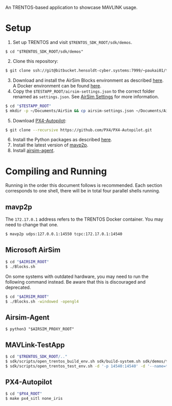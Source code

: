 An TRENTOS-based application to showcase MAVLINK usage.

# Setup
1. Set up TRENTOS and visit `$TRENTOS_SDK_ROOT/sdk/demos`.
  ```
  $ cd "$TRENTOS_SDK_ROOT/sdk/demos"
  ```
2. Clone this repository:
  ```sh
  $ git clone ssh://git@bitbucket.hensoldt-cyber.systems:7999/~paukai01/trentos-mavlink-testapp.git
  ```
3. Download and install the AirSim Blocks environment as described [here](https://microsoft.github.io/AirSim/use_precompiled/).
  A Docker environment can be found [here](https://microsoft.github.io/AirSim/docker_ubuntu/).
4. Copy the `$TESTAPP_ROOT/airsim-settings.json` to the correct folder renamed as `settings.json`. See [AirSim Settings](https://microsoft.github.io/AirSim/settings/) for more information.
  ```sh
  $ cd "$TESTAPP_ROOT"
  $ mkdir -p ~/Documents/AirSim && cp airsim-settings.json ~/Documents/AirSim/settings.json
  ```
5. Download [PX4-Autopilot](https://github.com/PX4/PX4-Autopilot):
  ```sh
  $ git clone --recursive https://github.com/PX4/PX4-Autopilot.git
  ```
6. Install the Python packages as described [here](https://docs.px4.io/master/en/dev_setup/building_px4.html#failed-to-import-python-packages).
7. Install the latest version of [mavp2p](https://github.com/aler9/mavp2p/releases).
8. Install [airsim-agent](https://bitbucket.cc.ebs.corp/users/paka101/repos/airsim-agent/browse).

# Compiling and Running
Running in the order this document follows is recommended.
Each section corresponds to one shell, there will be in total four parallel shells running.

## mavp2p
The `172.17.0.1` address refers to the TRENTOS Docker container. You may need to change that one.
```sh
$ mavp2p udps:127.0.0.1:14550 tcpc:172.17.0.1:14540
```

## Microsoft AirSim
```sh
$ cd "$AIRSIM_ROOT"
$ ./Blocks.sh
```
On some systems with outdated hardware, you may need to run the following command instead.
Be aware that this is discouraged and deprecated.
```sh
$ cd "$AIRSIM_ROOT"
$ ./Blocks.sh -windowed -opengl4
```

## Airsim-Agent
```
$ python3 "$AIRSIM_PROXY_ROOT"
```

## MAVLink-TestApp
```sh
$ cd "$TRENTOS_SDK_ROOT/.."
$ sdk/scripts/open_trentos_build_env.sh sdk/build-system.sh sdk/demos/trentos-mavlink-testapp sabre build-sabre-Debug-trentos-mavlink-testapp -DCMAKE_BUILD_TYPE=Debug
$ sdk/scripts/open_trentos_test_env.sh -d '-p 14540:14540' -d '--name=trentos' sdk/demos/trentos-mavlink-testapp/run_qemu.sh build-sabre-Debug-trentos-mavlink-testapp/images/os_image.elf
```

## PX4-Autopilot
```sh
$ cd "$PX4_ROOT"
$ make px4_sitl none_iris
```
